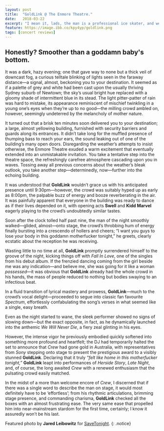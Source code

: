 ```yaml
---
layout: post
title:  "GoldLink @ The Enmore Theatre."
date:   2018-03-22
excerpt: "I mean it, lads, the man is a professional ice skater, and we are his boundlessly impressionable rink."
feature: https://image.ibb.co/kpy4yp/goldlink.png
tags: [concert reviews]
---
```

## Honestly? Smoother than a goddamn baby's bottom.

It was a dark, hazy evening; one that gave way to none but a thick veil of downcast fog, a curious telltale blinking of lights seen in the faraway distance—a signal, almost, beckoning you to your destination. It seemed as if a palette of grey and white had been cast upon the usually thriving Sydney suburb of Newtown; the sky’s usual bright hue replaced with a gloomy shade of intermittent blue in its stead. The light pitter-patter of rain was hard to mistake, its appearance reminiscent of mischief twinkling in a young one’s eyes when they’re up to no good—the milling crowd ambled on, however, seemingly undeterred by the melancholy of mother nature.

It turned out that a brisk ten minutes soon delivered you to your destination; a large, almost yellowing building, furnished with security barriers and guards along its entrances. It didn’t take long for the muffled presence of thumping bass to reach your ears, the sound leaking out of one of the building’s many open doors. Disregarding the weather’s attempts to insist otherwise, the Enmore Theatre exuded a warm excitement that eventually extended into an unmistakable invitation. You take a tentative step into the theatre space, the refreshingly carefree atmosphere cascading upon you in waves. Tossing away all previous concerns about the weather’s bleak outlook, you take another step—determinedly, now—further into the echoing building.

It was understood that **GoldLink** wouldn’t grace us with his anticipated presence until 9:30pm—however, the crowd was suitably hyped up as early as 8:00pm, the palpable buzz of energy and booze reverberating in the air. It was painfully apparent that everyone in the building was ready to dance as if their lives depended on it, with opening acts **Swell** and **Kidd Marvel** eagerly playing to the crowd’s undoubtedly similar tastes.

Soon after the clock tolled half past nine, the man of the night smoothly walked—glided, almost—onto stage, the crowd’s throbbing hum of energy finally bursting into a crescendo of hollers and cheers; “I want you guys to lose your body in this goddamn motherfucker tonight,” he greets, clearly ecstatic about the reception he was receiving.

Wasting little to no time at all, **GoldLink** promptly surrendered himself to the groove of the night, kicking things off with *Fall In Love*, one of the singles from his debut album. If the frenzied dancing coming from the girl beside me was any indication—and believe me, she was going for it like a woman *possessed*—it was obvious that **GoldLink** already had the whole crowd in his hands, the mass of people reduced to nothing but bodies swaying to an infectious beat.

In a fluid transition of lyrical mastery and prowess, **GoldLink**—much to the crowd’s vocal delight—proceeded to segue into classic fan favourite *Spectrum*, effortlessly confabulating the song’s verses in what seemed like a single, easy breath.

Even as the night started to wane, the sleek performer showed no signs of slowing down—but the exact opposite, in fact, as he dynamically launched into the anthemic *We Will Never Die*, a fiery zeal glinting in his eyes.

However, the intense vigor he previously embodied quickly softened into something more profound and heartfelt; the DJ had temporarily halted the set to announce that *Crew* had gone gold in Australia, with representatives from *Sony* stepping onto stage to present the prestigious award to a visibly stunned **GoldLink**. Declaring that it truly *“felt like home in this motherfucker tonight,”* **GoldLink** leapt into performances of *Herside Story*, *Late Night*, and, of course, the long awaited *Crew* with a renewed enthusiasm that the pulsating crowd easily matched.

In the midst of a more than welcome encore of *Crew*, I discerned that if there was a single word to describe the man on stage, it would most definitely have to be ‘effortless’; from his rhythmic articulations, brimming stage presence, and commanding charisma, **GoldLink** checked all the boxes with an almost frustrating ease. The very same ease that propelled him into near-mainstream stardom for the first time, certainly; I know it assuredly won’t be his last.

Featured photo by **Jared Leibowitz** for [SaveTonight](http://www.savetonight.com.au/portfolio/goldlink-enmore-theatre/).
{: .notice}
